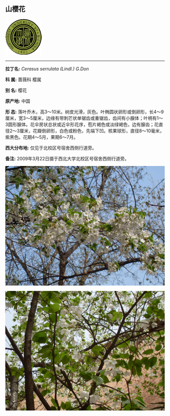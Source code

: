 ## 山樱花

![西北大学校园网络植物志](../JPG/nwu.gif)

---

**拉丁名:**  _Cerasus serrulata (Lindl.) G.Don_

**科 属:** 蔷薇科 樱属

**别 名:** 樱花

**原产地:** 中国

**形  态:** 落叶乔木，高3～10米。树皮光滑，灰色。叶椭圆状卵形或倒卵形，长4～9厘米，宽3～5厘米，边缘有带刺芒状单锯齿或重锯齿，齿间有小腺体；叶柄有1～3圆形腺体。花伞房状总状或近伞形花序，苞片褐色或淡绿褐色，边有腺齿；花直径2～3厘米，花瓣倒卵形，白色或粉色，先端下凹。核果球形，直径8～10毫米，紫黑色。花期4～5月，果期6～7月。

**西大分布地:** 仅见于北校区号宿舍西侧行道旁。

**备注:** 2009年3月22日摄于西北大学北校区号宿舍西侧行道旁。

![山樱花](../JPG/山樱花1.JPG) 

![山樱花](../JPG/山樱花2.JPG) 

